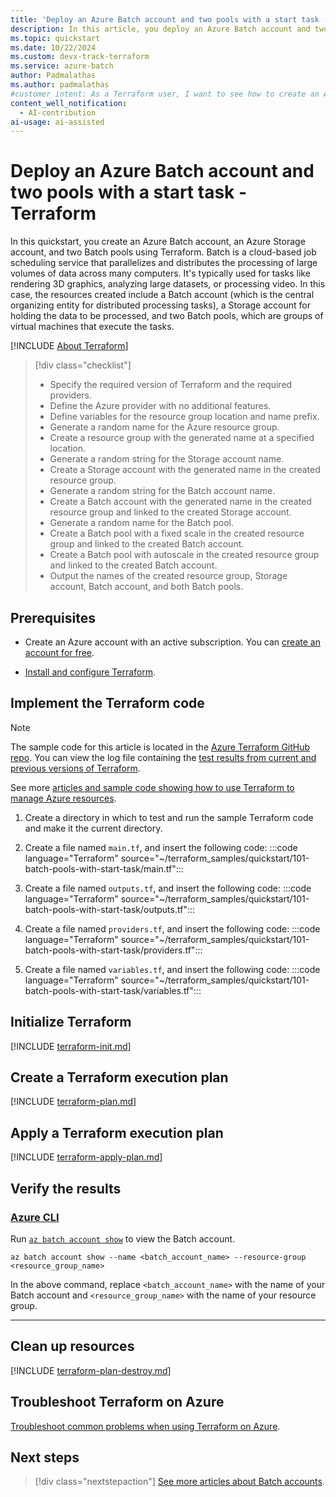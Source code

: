 ```yaml
---
title: 'Deploy an Azure Batch account and two pools with a start task - Terraform'
description: In this article, you deploy an Azure Batch account and two pools with a start task using Terraform.
ms.topic: quickstart
ms.date: 10/22/2024
ms.custom: devx-track-terraform
ms.service: azure-batch
author: Padmalathas
ms.author: padmalathas
#customer intent: As a Terraform user, I want to see how to create an Azure resource group, Storage account, Batch account, and two Batch pools with different scaling configurations.
content_well_notification: 
  - AI-contribution
ai-usage: ai-assisted
---
```


# Deploy an Azure Batch account and two pools with a start task - Terraform

In this quickstart, you create an Azure Batch account, an Azure Storage account, and two Batch pools using Terraform. Batch is a cloud-based job scheduling service that parallelizes and distributes the processing of large volumes of data across many computers. It's typically used for tasks like rendering 3D graphics, analyzing large datasets, or processing video. In this case, the resources created include a Batch account (which is the central organizing entity for distributed processing tasks), a Storage account for holding the data to be processed, and two Batch pools, which are groups of virtual machines that execute the tasks.

[!INCLUDE [About Terraform](~/azure-dev-docs-pr/articles/terraform/includes/abstract.md)]

> [!div class="checklist"]
> * Specify the required version of Terraform and the required providers.
> * Define the Azure provider with no additional features.
> * Define variables for the resource group location and name prefix.
> * Generate a random name for the Azure resource group.
> * Create a resource group with the generated name at a specified location.
> * Generate a random string for the Storage account name.
> * Create a Storage account with the generated name in the created resource group.
> * Generate a random string for the Batch account name.
> * Create a Batch account with the generated name in the created resource group and linked to the created Storage account.
> * Generate a random name for the Batch pool.
> * Create a Batch pool with a fixed scale in the created resource group and linked to the created Batch account.
> * Create a Batch pool with autoscale in the created resource group and linked to the created Batch account.
> * Output the names of the created resource group, Storage account, Batch account, and both Batch pools.

## Prerequisites

- Create an Azure account with an active subscription. You can [create an account for free](https://azure.microsoft.com/free/?WT.mc_id=A261C142F).

- [Install and configure Terraform](/azure/developer/terraform/quickstart-configure).

## Implement the Terraform code

> [!NOTE]
> The sample code for this article is located in the [Azure Terraform GitHub repo](https://github.com/Azure/terraform/tree/master/quickstart/101-batch-pools-with-start-task). You can view the log file containing the [test results from current and previous versions of Terraform](https://github.com/Azure/terraform/tree/master/quickstart/101-batch-pools-with-start-task/TestRecord.md).
> 
> See more [articles and sample code showing how to use Terraform to manage Azure resources](/azure/terraform).

1. Create a directory in which to test and run the sample Terraform code and make it the current directory.

1. Create a file named `main.tf`, and insert the following code:
:::code language="Terraform" source="~/terraform_samples/quickstart/101-batch-pools-with-start-task/main.tf":::

1. Create a file named `outputs.tf`, and insert the following code:
:::code language="Terraform" source="~/terraform_samples/quickstart/101-batch-pools-with-start-task/outputs.tf":::

1. Create a file named `providers.tf`, and insert the following code:
:::code language="Terraform" source="~/terraform_samples/quickstart/101-batch-pools-with-start-task/providers.tf":::

1. Create a file named `variables.tf`, and insert the following code:
:::code language="Terraform" source="~/terraform_samples/quickstart/101-batch-pools-with-start-task/variables.tf":::

## Initialize Terraform

[!INCLUDE [terraform-init.md](~/azure-dev-docs-pr/articles/terraform/includes/terraform-init.md)]

## Create a Terraform execution plan

[!INCLUDE [terraform-plan.md](~/azure-dev-docs-pr/articles/terraform/includes/terraform-plan.md)]

## Apply a Terraform execution plan

[!INCLUDE [terraform-apply-plan.md](~/azure-dev-docs-pr/articles/terraform/includes/terraform-apply-plan.md)]

## Verify the results

### [Azure CLI](#tab/azure-cli)

Run [`az batch account show`](/cli/azure/batch/account#az-batch-account-show) to view the Batch account.

```azurecli
az batch account show --name <batch_account_name> --resource-group <resource_group_name>
```

In the above command, replace `<batch_account_name>` with the name of your Batch account and `<resource_group_name>` with the name of your resource group.

---

## Clean up resources

[!INCLUDE [terraform-plan-destroy.md](~/azure-dev-docs-pr/articles/terraform/includes/terraform-plan-destroy.md)]

## Troubleshoot Terraform on Azure

[Troubleshoot common problems when using Terraform on Azure](/azure/developer/terraform/troubleshoot).

## Next steps

> [!div class="nextstepaction"]
> [See more articles about Batch accounts](/search/?terms=Azure%20batch%20account%20and%20terraform).
